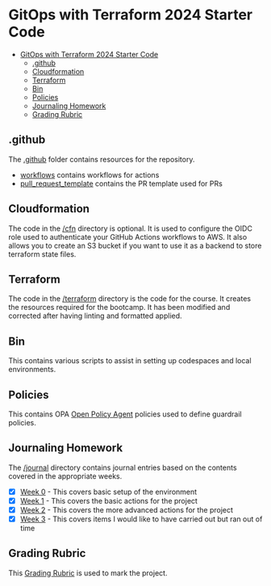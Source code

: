 # GitOps with Terraform 2024 Starter Code

- [GitOps with Terraform 2024 Starter Code](#gitops-with-terraform-2024-starter-code)
  - [.github](#github)
  - [Cloudformation](#cloudformation)
  - [Terraform](#terraform)
  - [Bin](#bin)
  - [Policies](#policies)
  - [Journaling Homework](#journaling-homework)
  - [Grading Rubric](#grading-rubric)

## .github

The [.github](.github/) folder contains resources for the repository.

- [workflows](.github/workflows/) contains workflows for actions
- [pull_request_template](.github/pull_request_template.md) contains the PR template used for PRs

## Cloudformation

The code in the [/cfn](./cfn/) directory is optional. It is used to configure the OIDC role used to authenticate your GitHub Actions workflows to AWS. It also allows you to create an S3 bucket if you want to use it as a backend to store terraform state files.

## Terraform

The code in the [/terraform](./terraform/) directory is the code for the course. It creates the resources required for the bootcamp. It has been modified and corrected after having linting and formatted applied.

## Bin

This contains various scripts to assist in setting up codespaces and local environments.

## Policies

This contains OPA [Open Policy Agent](https://www.openpolicyagent.org/docs/latest/policy-language/) policies used to define guardrail policies.

## Journaling Homework

The [/journal](./journal/) directory contains journal entries based on the contents covered in the appropriate weeks.

- [X] [Week 0](journal/week0.md) - This covers basic setup of the environment
- [X] [Week 1](journal/week1.md) - This covers the basic actions for the project
- [X] [Week 2](journal/week2.md) - This covers the more advanced actions for the project
- [X] [Week 3](journal/week3.md) - This covers items I would like to have carried out but ran out of time

## Grading Rubric

This [Grading Rubric](https://docs.google.com/spreadsheets/d/1rzgmrz60tY4HzUiJ_Cc4_W6dPRW9_j8avzOubugnCns/edit?usp=sharing) is used to mark the project.
